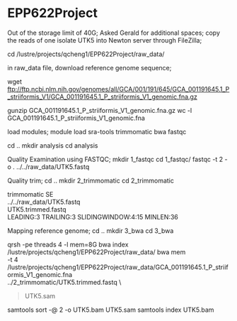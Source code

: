 # EPP622Project

Out of the storage limit of 40G; Asked Gerald for additional spaces;
copy the reads of one isolate UTK5 into Newton server through FileZilla;

cd /lustre/projects/qcheng1/EPP622Project/raw_data/

in raw_data file, download reference genome sequence;

wget ftp://ftp.ncbi.nlm.nih.gov/genomes/all/GCA/001/191/645/GCA_001191645.1_P_striiformis_V1/GCA_001191645.1_P_striiformis_V1_genomic.fna.gz

gunzip GCA_001191645.1_P_striiformis_V1_genomic.fna.gz
wc -l GCA_001191645.1_P_striiformis_V1_genomic.fna

load modules;
module load sra-tools trimmomatic bwa fastqc


cd ..
mkdir analysis
cd analysis
 
Quality Examination using FASTQC;
mkdir 1_fastqc
cd  1_fastqc/
fastqc -t 2 -o . ../../raw_data/UTK5.fastq

Quality trim;
cd ..
mkdir 2_trimmomatic
cd 2_trimmomatic

trimmomatic SE \
../../raw_data/UTK5.fastq \
UTK5.trimmed.fastq \
LEADING:3 TRAILING:3 SLIDINGWINDOW:4:15 MINLEN:36

Mapping reference genome;
cd ..
mkdir 3_bwa
cd 3_bwa

qrsh -pe threads 4 -l mem=8G
bwa index /lustre/projects/qcheng1/EPP622Project/raw_data/
bwa mem \
-t 4 \
/lustre/projects/qcheng1/EPP622Project/raw_data/GCA_001191645.1_P_striiformis_V1_genomic.fna \
../2_trimmomatic/UTK5.trimmed.fastq \
> UTK5.sam

samtools sort -@ 2 -o UTK5.bam UTK5.sam
samtools index UTK5.bam

